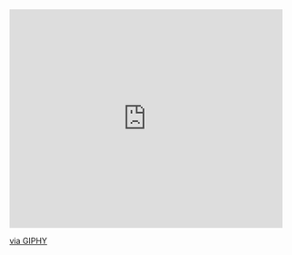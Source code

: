 
<div>
  <iframe src="https://giphy.com/embed/OkoScrMcY324r1j1HZ" width="480" height="384" frameBorder="0" class="giphy-embed" allowFullScreen></iframe>
  <p>
    <a href="https://giphy.com/stickers/dance-8bit-pixeljeff-OkoScrMcY324r1j1HZ">via GIPHY</a>
  </p>
</div>

